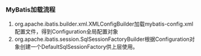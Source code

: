### MyBatis加载流程

1. org.apache.ibatis.builder.xml.XMLConfigBuilder加载mybatis-config.xml配置文件，得到Configuration全局配置对象
2. org.apache.ibatis.session.SqlSessionFactoryBuilder根据Configuration对象创建一个DefaultSqlSessionFactory供上层使用。